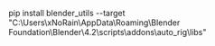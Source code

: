 pip install blender_utils --target "C:\Users\xNoRain\AppData\Roaming\Blender Foundation\Blender\4.2\scripts\addons\auto_rig\libs"
